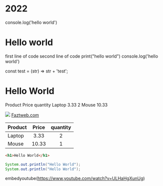 # 2022
console.log('hello world')

<h1>Hello world</h1>

first line of code
second line of code
print("hello world")
console.log('hello world')

const test = (str) => str + 'test';
<h1>Hello World</h1>
Product	Price	quantity
Laptop	3.33	2
Mouse	10.33	

![](https://upload.wikimedia.org/wikipedia/commons/thumb/9/9a/Visual_Studio_Code_1.35_icon.svg/1200px-Visual_Studio_Code_1.35_icon.svg.png)
[Faztweb.com](https://www.faztweb.com)

| Product       | Price         |quantity   |
| ------------- |:-------------:| :--------:|
| Laptop        | 3.33          | 2         |
| Mouse         | 10.33         | 1         |

```html
<h1>Hello World</h1>
```
```java
System.out.println("Hello World");
System.out.println("Hello World");
```
embedyoutube(https://www.youtube.com/watch?v=ULHaHgXunUg)

